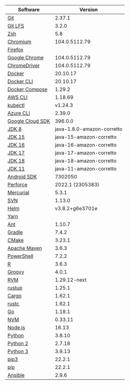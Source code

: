 [//]: # (title: Preinstalled Software on TeamCity Cloud Ubuntu Agents)
[//]: # (auxiliary-id: Preinstalled Software on TeamCity Cloud Ubuntu Agents)

<chunk id="ubuntu-jb-agents">

|Software|Version|
|---|---|
|[Git](https://git-scm.com/)|2.37.1|
|[Git LFS](https://git-lfs.github.com/)|3.2.0|
|[Zsh](https://www.zsh.org/)|5.8|
|[Chromium](https://www.chromium.org/)|104.0.5112.79|
|[Firefox](https://www.mozilla.org/en-US/firefox/)||
|[Google Chrome](https://www.google.com/chrome/)|104.0.5112.79|
|[ChromeDriver](https://chromedriver.chromium.org/)|104.0.5112.79|
|[Docker](https://www.docker.com/)|20.10.17|
|[Docker CLI](https://docs.docker.com/engine/reference/commandline/cli/)|20.10.17|
|[Docker Compose](https://docs.docker.com/compose/)|1.29.2|
|[AWS CLI](https://aws.amazon.com/cli/)|1.18.69|
|[kubectl](https://kubernetes.io/docs/tasks/tools/#kubectl)|v1.24.3|
|[Azure CLI](https://docs.microsoft.com/en-us/cli/azure/)|2.39.0|
|[Google Cloud SDK](https://cloud.google.com/sdk)|396.0.0|
|[JDK 8](https://docs.aws.amazon.com/corretto/latest/corretto-8-ug/downloads-list.html)|java-1.8.0-amazon-corretto|
|[JDK 15](https://docs.aws.amazon.com/corretto/latest/corretto-15-ug/downloads-list.html)|java-15-amazon-corretto|
|[JDK 16](https://docs.aws.amazon.com/corretto/latest/corretto-16-ug/downloads-list.html)|java-16-amazon-corretto|
|[JDK 17](https://docs.aws.amazon.com/corretto/latest/corretto-17-ug/downloads-list.html)|java-17-amazon-corretto|
|[JDK 18](https://docs.aws.amazon.com/corretto/latest/corretto-18-ug/downloads-list.html)|java-18-amazon-corretto|
|[JDK 11](https://docs.aws.amazon.com/corretto/latest/corretto-11-ug/downloads-list.html)|java-11-amazon-corretto|
|[Android SDK](https://developer.android.com/studio/command-line)|7302050|
|[Perforce](https://www.perforce.com/)|2022.1 (2305383)|
|[Mercurial](https://www.mercurial-scm.org/)|5.3.1|
|[SVN](https://subversion.apache.org/)|1.13.0|
|[Helm](https://helm.sh/)|v3.8.2+g6e3701e|
|[Yarn](https://yarnpkg.com/)||
|[Ant](https://ant.apache.org/)|1.10.7|
|[Gradle](https://gradle.org/)|7.4.2|
|[CMake](https://cmake.org/)|3.23.1|
|[Apache Maven](https://maven.apache.org/)|3.6.3|
|[PowerShell](https://docs.microsoft.com/en-us/powershell/)|7.2.2|
|[R](https://www.r-project.org/)|3.6.3|
|[Groovy](https://groovy-lang.org/)|4.0.1|
|[RVM](https://rvm.io/)|1.29.12-next|
|[rustup](https://rustup.rs/)|1.25.1|
|[Cargo](https://doc.rust-lang.org/cargo/)|1.62.1|
|[rustc](https://doc.rust-lang.org/rustc/what-is-rustc.html)|1.62.1|
|[Go](https://golang.org/)|1.18.1|
|[NVM](https://github.com/nvm-sh/nvm)|0.33.11|
|[Node.js](https://nodejs.org/en/)|16.13|
|[Python](https://www.python.org/)|3.8.10|
|[Python 2](https://www.python.org/downloads/)|2.7.18|
|[Python 3](https://www.python.org/downloads/)|3.9.13|
|[pip3](https://pip.pypa.io/en/stable/)|22.2.1|
|[pip](https://pip.pypa.io/en/stable/)|22.2.1|
|[Ansible](https://www.ansible.com/)|2.9.6|

</chunk> 
